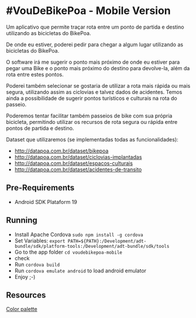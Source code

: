 #VouDeBikePoa - Mobile Version 
===================
Um aplicativo que permite traçar rota entre um ponto de partida e destino utilizando as bicicletas do BikePoa.

De onde eu estiver, poderei pedir para chegar a algum lugar utilizando as bicicletas do BikePoa.

O software irá me sugerir o ponto mais próximo de onde eu estiver para pegar uma Bike e o ponto mais próximo do destino para devolve-la, além da rota entre estes pontos.

Poderei também selecionar se gostaria de utilizar a rota mais rápida ou mais segura, utilizando assim as ciclovias e talvez dados de acidentes.
Temos ainda a possibilidade de sugerir pontos turísticos e culturais na rota do passeio.

Poderemos tentar facilitar também passeios de bike com sua própria bicicleta, permitindo utilizar os recursos de rota segura ou rápida entre pontos de partida e destino.

Dataset que utilizaremos (se implementadas todas as funcionalidades):
* http://datapoa.com.br/dataset/bikepoa
* http://datapoa.com.br/dataset/ciclovias-implantadas
* http://datapoa.com.br/dataset/espacos-culturais
* http://datapoa.com.br/dataset/acidentes-de-transito

## Pre-Requirements
* Android SDK Plataform 19

## Running
* Install Apache Cordova `sudo npm install -g cordova`
* Set Variables: `export PATH=${PATH}:/Development/adt-bundle/sdk/platform-tools:/Development/adt-bundle/sdk/tools`
* Go to the app folder `cd voudebikepoa-mobile`
* check 
* Run `cordova build`
* Run `cordova emulate android` to load android emulator
* Enjoy ;-)

## Resources
[Color palette](http://www.colourlovers.com/palette/155071/Rei_Ayanami)
